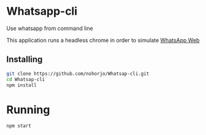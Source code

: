 # Whatsapp-cli
Use whatsapp from command line  

This application runs a headless chrome in order to simulate [WhatsApp Web](https://web.whatsapp.com)

## Installing
```bash
git clone https://github.com/nohorjo/Whatsap-cli.git
cd Whatsap-cli
npm install
```

# Running
```bash
npm start
```
